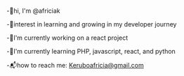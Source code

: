  -👋hi, I'm @africiak
 
 -🦒interest in learning and growing in my developer journey
 
 -🔭I'm currently working on a react project
 
 -🌱I'm currently learning PHP, javascript, react, and python
 
 -📬how to reach me: Keruboafricia@gmail.com

<!--
**africiak/africiak** is a ✨ _special_ ✨ repository because its `README.md` (this file) appears on your GitHub profile.

Here are some ideas to get you started:

- 🔭 I’m currently working on ...
- 🌱 I’m currently learning ...
- 👯 I’m looking to collaborate on ...
- 🤔 I’m looking for help with ...
- 💬 Ask me about ...-
- 📫 How to reach me: ...
- 😄 Pronouns: ...
- ⚡ Fun fact: ...
-->
